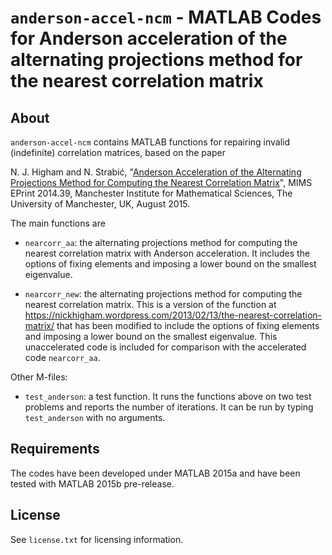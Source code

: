 `anderson-accel-ncm` - MATLAB Codes for Anderson acceleration of the alternating projections method for the nearest correlation matrix
==========

About
-----

`anderson-accel-ncm` contains MATLAB functions for repairing invalid
(indefinite) correlation matrices, based on the paper

N. J. Higham and N. Strabić, "[Anderson Acceleration of the Alternating
Projections Method for Computing the Nearest Correlation
Matrix](http://eprints.ma.man.ac.uk/2310/)", MIMS EPrint 2014.39,
Manchester Institute for Mathematical Sciences, The University of
Manchester, UK, August 2015.

The main functions are

* `nearcorr_aa`: the alternating projections method for computing the
   nearest correlation matrix with Anderson acceleration.  It includes the
   options of fixing elements and imposing a lower bound on the smallest
   eigenvalue.

* `nearcorr_new`: the alternating projections method for computing the
  nearest correlation matrix.  This is a version of the function at
  https://nickhigham.wordpress.com/2013/02/13/the-nearest-correlation-matrix/
  that has been modified to include the options of fixing elements and
  imposing a lower bound on the smallest eigenvalue.
  This unaccelerated code is included for 
  comparison with the accelerated code `nearcorr_aa`.

Other M-files:

* `test_anderson`: a test function.  It runs the functions above on two test
   problems and reports the number of iterations.  It can be run by typing
   `test_anderson` with no arguments.

Requirements
-------------

The codes have been developed under MATLAB 2015a
and have been tested with MATLAB 2015b pre-release.

License
-------

See `license.txt` for licensing information.

